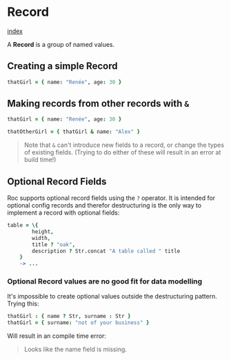 # Record

[index](./README.md)

A **Record** is a group of named values. 

## Creating a simple Record

```coffeescript
thatGirl = { name: "Renée", age: 30 }
```

## Making records from other records with `&`

```coffeescript
thatGirl = { name: "Renée", age: 30 }

thatOtherGirl = { thatGirl & name: "Alex" }
```

> Note that `&` can't introduce new fields to a record, or change the types of existing fields. (Trying to do either of these will result in an error at build time!)

## Optional Record Fields
Roc supports optional record fields using the `?` operator. It is intended for optional config records and therefor destructuring is the only way to implement a record with optional fields:

```coffeescript
table = \{ 
        height, 
        width, 
        title ? "oak", 
        description ? Str.concat "A table called " title
    }
    -> ...
```

### Optional Record values are no good fit for data modelling

It's impossible to create optional values outside the destructuring pattern. Trying this:

```coffeescript
thatGirl : { name ? Str, surname : Str }
thatGirl = { surname: "not of your business" }
```

Will result in an compile time error:
> Looks like the name field is missing.
